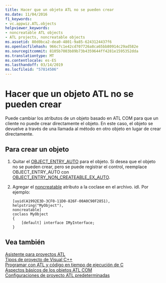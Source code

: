 ```yaml
---
title: Hacer que un objeto ATL no se pueden crear
ms.date: 11/04/2016
f1_keywords:
- vc.appwiz.ATL.objects
helpviewer_keywords:
- noncreatable ATL objects
- ATL projects, noncreatable objects
ms.assetid: 80d0bca2-dea0-4801-9a85-6243124437f6
ms.openlocfilehash: 966c7c1e42cd707726a8ca65bb80914c29ad582e
ms.sourcegitcommit: 8105b7003b89b73b4359644ff4281e1595352dda
ms.translationtype: MT
ms.contentlocale: es-ES
ms.lasthandoff: 03/14/2019
ms.locfileid: "57814506"
---
```

# <a name="making-an-atl-object-noncreatable"></a>Hacer que un objeto ATL no se pueden crear

Puede cambiar los atributos de un objeto basado en ATL COM para que un cliente no puede crear directamente el objeto. En este caso, el objeto se devuelve a través de una llamada al método en otro objeto en lugar de crear directamente.

## <a name="to-make-an-object-noncreatable"></a>Para crear un objeto

1. Quitar el [OBJECT_ENTRY_AUTO](object-map-macros.md#object_entry_auto) para el objeto. Si desea que el objeto no se pueden crear, pero se puede registrar el control, reemplace OBJECT_ENTRY_AUTO con [OBJECT_ENTRY_NON_CREATEABLE_EX_AUTO](object-map-macros.md#object_entry_non_createable_ex_auto).

1. Agregar el [noncreatable](../../windows/noncreatable.md) atributo a la coclase en el archivo. idl. Por ejemplo:

    ```
    [uuid(A1992E3D-3CF0-11D0-826F-00A0C90F2851),
    helpstring("MyObject"),
    noncreatable]
    coclass MyObject
    {
        [default] interface IMyInterface;
    }
    ```

## <a name="see-also"></a>Vea también

[Asistente para proyectos ATL](../../atl/reference/atl-project-wizard.md)<br/>
[Tipos de proyecto de Visual C++](../../build/reference/visual-cpp-project-types.md)<br/>
[Programar con ATL y código en tiempo de ejecución de C](../../atl/programming-with-atl-and-c-run-time-code.md)<br/>
[Aspectos básicos de los objetos ATL COM](../../atl/fundamentals-of-atl-com-objects.md)<br/>
[Configuraciones de proyecto ATL predeterminadas](../../atl/reference/default-atl-project-configurations.md)
